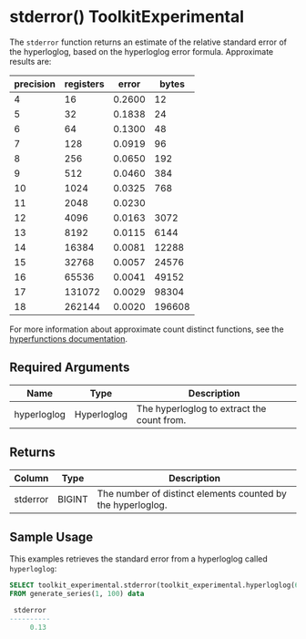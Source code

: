 # stderror()  <tag type="toolkit">Toolkit</tag><tag type="experimental">Experimental</tag>
The `stderror` function returns an estimate of the relative standard error of the hyperloglog, based on the hyperloglog error formula. Approximate results are:

|precision|registers|error|bytes|
|-|-|-|-|
|4|16|0.2600|12|
|5|32|0.1838|24|
|6|64|0.1300|48|
|7|128|0.0919|96|
|8|256|0.0650|192|
|9|512|0.0460|384|
|10|1024|0.0325|768|
|11|2048|0.0230||1536|
|12|4096|0.0163|3072|
|13|8192|0.0115|6144|
|14|16384|0.0081|12288|
|15|32768|0.0057|24576|
|16|65536|0.0041|49152|
|17|131072|0.0029|98304|
|18|262144|0.0020|196608|

For more information about approximate count distinct functions, see the
[hyperfunctions documentation][hyperfunctions-approx-count-distincts].

<!---
<highlight type="note"
Use a highlight for any important information. Choose `note`, `important`, or `warning`.
</highlight>
-->

## Required Arguments

|Name|Type|Description|
|-|-|-|
|hyperloglog|Hyperloglog|The hyperloglog to extract the count from.|

## Returns

|Column|Type|Description|
|-|-|-|
|stderror|BIGINT|The number of distinct elements counted by the hyperloglog.|

<!---Any special notes about the returns-->

## Sample Usage
This examples retrieves the standard error from a hyperloglog called `hyperloglog`:

``` sql
SELECT toolkit_experimental.stderror(toolkit_experimental.hyperloglog(64, data))
FROM generate_series(1, 100) data

 stderror
----------
     0.13

```


[hyperfunctions-approx-count-distincts]: timescaledb/:currentVersion:/how-to-guides/hyperfunctions/approx-count-distincts/
